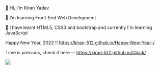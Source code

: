 <ing src="">  👋 Hi, I’m Kiran Yadav
 
  👀 I’m learning Front-End Web Development
 
  🌱 I have learnt HTML5, CSS3 and bootstrap and currently I'm learning JavaScript

Happy New Year, 2022 !! https://kiran-512.github.io/Happy-New-Year-/

Time is precious, check it here -- https://kiran-512.github.io/Clock/ 

<img src="https://github-readme-stats.vercel.app/api?username=Kiran-512&&show_icons=true&title_color=ffffff&icon_color=bb2acf&text_color=daf7dc&bg_color=151515">
<!---
Kiran-512/Kiran-512 is a ✨ special ✨ repository because its `README.md` (this file) appears on your GitHub profile.
You can click the Preview link to take a look at your changes.
--->
